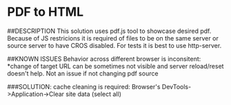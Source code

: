 PDF to HTML
=====
##DESCRIPTION
This solution uses pdf.js tool to showcase desired pdf.
Because of JS restricions it is required of files to
be on the same server or source server to have CROS disabled.
For tests it is best to use http-server.  

##KNOWN ISSUES
Behavior across different browser is inconsitent:
*change of target URL can be sometimes not visible and server reload/reset doesn't help.
Not an issue if not changing pdf source  

###SOLUTION:
cache cleaning is required:
Browser's DevTools->Application->Clear site data (select all)